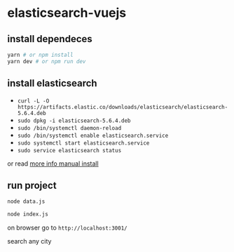 # elasticsearch-vuejs

## install dependeces
```bash
yarn # or npm install
yarn dev # or npm run dev
```

## install elasticsearch
- `curl -L -O https://artifacts.elastic.co/downloads/elasticsearch/elasticsearch-5.6.4.deb`
- `sudo dpkg -i elasticsearch-5.6.4.deb`
- `sudo /bin/systemctl daemon-reload`
- `sudo /bin/systemctl enable elasticsearch.service`
- `sudo systemctl start elasticsearch.service`
- `sudo service elasticsearch status`

or read [more info manual install](https://www.elastic.co/guide/en/elasticsearch/reference/current/deb.html)


## run project

```bash
node data.js
```
```bash
node index.js
```

on browser go to `http://localhost:3001/`

search any city
